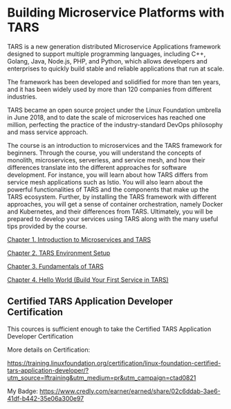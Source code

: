 

# Building Microservice Platforms with TARS

TARS is a new generation distributed Microservice Applications framework designed to support
multiple programming languages, including C++, Golang, Java, Node.js, PHP, and Python,
which allows developers and enterprises to quickly build stable and reliable applications that run
at scale.

The framework has been developed and solidified for more than ten years, and it has been
widely used by more than 120 companies from different industries.

TARS became an open source project under the Linux Foundation umbrella in June 2018, and
to date the scale of microservices has reached one million, perfecting the practice of the
industry-standard DevOps philosophy and mass service approach.

The course is an introduction to microservices and the TARS framework for beginners. Through
the course, you will understand the concepts of monolith, microservices, serverless, and service
mesh, and how their differences translate into the different approaches for software
development. For instance, you will learn about how TARS differs from service mesh
applications such as Istio. You will also learn about the powerful functionalities of TARS and the components that make up the TARS ecosystem. Further, by installing the TARS framework with
different approaches, you will get a sense of container orchestration, namely Docker and
Kubernetes, and their differences from TARS. Ultimately, you will be prepared to develop your
services using TARS along with the many useful tips provided by the course.



[Chapter 1. Introduction to Microservices and TARS](./chapter-1/README.md)

[Chapter 2. TARS Environment Setup](./chapter-2/README.md)

[Chapter 3. Fundamentals of TARS](./chapter-3/README.md)

[Chapter 4. Hello World (Build Your First Service in TARS)](./chapter-4/README.me)


##  Certified TARS Application Developer Certification

This cources is sufficient enough to take the Certified TARS Application Developer Certification

More details on Certification:

https://training.linuxfoundation.org/certification/linux-foundation-certified-tars-application-developer/?utm_source=lftraining&utm_medium=pr&utm_campaign=ctad0821


My Badge: https://www.credly.com/earner/earned/share/02c6ddab-3ae6-41df-b442-35e06a300e97



